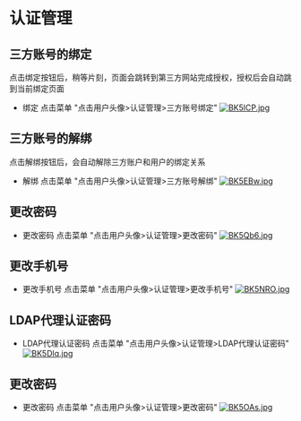 # 认证管理

## 三方账号的绑定

点击绑定按钮后，稍等片刻，页面会跳转到第三方网站完成授权，授权后会自动跳到当前绑定页面

* 绑定 点击菜单 "点击用户头像>认证管理>三方账号绑定"
[![BK5lCP.jpg](https://v1.ax1x.com/2022/10/14/BK5lCP.jpg)](https://x.imgtu.com/i/BK5lCP)

## 三方账号的解绑

点击解绑按钮后，会自动解除三方账户和用户的绑定关系

* 解绑 点击菜单 "点击用户头像>认证管理>三方账号解绑"
[![BK5EBw.jpg](https://v1.ax1x.com/2022/10/14/BK5EBw.jpg)](https://x.imgtu.com/i/BK5EBw)

## 更改密码

* 更改密码 点击菜单 "点击用户头像>认证管理>更改密码"
[![BK5Qb6.jpg](https://v1.ax1x.com/2022/10/14/BK5Qb6.jpg)](https://x.imgtu.com/i/BK5Qb6)
## 更改手机号

* 更改手机号 点击菜单 "点击用户头像>认证管理>更改手机号"
[![BK5NRO.jpg](https://v1.ax1x.com/2022/10/14/BK5NRO.jpg)](https://x.imgtu.com/i/BK5NRO)
## LDAP代理认证密码

* LDAP代理认证密码 点击菜单 "点击用户头像>认证管理>LDAP代理认证密码"
[![BK5Dlq.jpg](https://v1.ax1x.com/2022/10/14/BK5Dlq.jpg)](https://x.imgtu.com/i/BK5Dlq)

## 更改密码

* 更改密码 点击菜单 "点击用户头像>认证管理>更改密码"
[![BK5OAs.jpg](https://v1.ax1x.com/2022/10/14/BK5OAs.jpg)](https://x.imgtu.com/i/BK5OAs)
